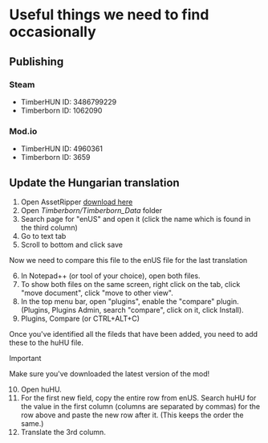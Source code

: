 # Useful things we need to find occasionally

## Publishing
### Steam
  * TimberHUN ID: 3486799229
  * Timberborn ID: 1062090

### Mod.io
  * TimberHUN ID: 4960361 
  * Timberborn ID: 3659

## Update the Hungarian translation
1. Open AssetRipper [download here](https://assetripper.github.io/AssetRipper/articles/Downloads.htm)
2. Open *Timberborn/Timberborn_Data* folder
3. Search page for "enUS" and open it (click the name which is found in the third column)
4. Go to text tab
5. Scroll to bottom and click save
   
Now we need to compare this file to the enUS file for the last translation

6. In Notepad++ (or tool of your choice), open both files.
7. To show both files on the same screen, right click on the tab, click "move document", click "move to other view".
8. In the top menu bar, open "plugins", enable the "compare" plugin. (Plugins, Plugins Admin, search "compare", click on it, click Install).
9. Plugins, Compare (or CTRL+ALT+C)

Once you've identified all the fileds that have been added, you need to add these to the huHU file. 

>[!IMPORTANT]
>Make sure you've downloaded the latest version of the mod!

10.  Open huHU.
11.  For the first new field, copy the entire row from enUS. Search huHU for the value in the first column (columns are separated by commas) for the row above and paste the new row after it. (This keeps the order the same.)
12.  Translate the 3rd column.
